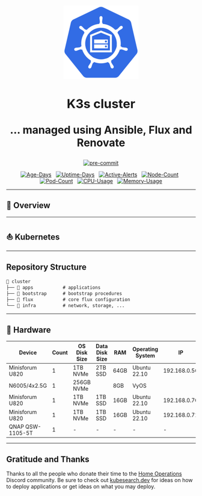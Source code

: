 <h1 align="center"><div align="center">

<img src="docs/src/assets/logo.png" align="center" width="200px" height="194px"/>

### K3s cluster

... managed using Ansible, Flux and Renovate

</div>
</h1>

<div align="center">

[![pre-commit](https://img.shields.io/badge/pre--commit-enabled-brightgreen?logo=pre-commit&logoColor=white&style=for-the-badge&logo-pre-commit)](https://github.com/pre-commit/pre-commit "
Precommit status")

</div>


<div align="center">

[![Age-Days](https://img.shields.io/endpoint?url=https%3A%2F%2Fkromgo.k3s.alexsaphir.com%2Fquery%3Fformat%3Dendpoint%26metric%3Dcluster_age_days&style=flat-square&label=Age)](https://github.com/kashalls/kromgo/)
&nbsp;
[![Uptime-Days](https://img.shields.io/endpoint?url=https%3A%2F%2Fkromgo.k3s.alexsaphir.com%2Fquery%3Fformat%3Dendpoint%26metric%3Dcluster_uptime_days&style=flat-square&label=Uptime)](https://github.com/kashalls/kromgo/)
&nbsp;
[![Active-Alerts](https://img.shields.io/endpoint?url=https%3A%2F%2Fkromgo.k3s.alexsaphir.com%2Fquery%3Fmetric%3Dprometheus_active_alerts&style=flat-square&label=Firing%20Alerts)](https://grafana.k3s.alexsaphir.com/alerting/list?search=state:firing)
&nbsp;
[![Node-Count](https://img.shields.io/endpoint?url=https%3A%2F%2Fkromgo.k3s.alexsaphir.com%2Fquery%3Fformat%3Dendpoint%26metric%3Dcluster_node_count&style=flat-square&label=Nodes)](https://github.com/kashalls/kromgo/)
&nbsp;
[![Pod-Count](https://img.shields.io/endpoint?url=https%3A%2F%2Fkromgo.k3s.alexsaphir.com%2Fquery%3Fformat%3Dendpoint%26metric%3Dcluster_pod_count&style=flat-square&label=Pods)](https://github.com/kashalls/kromgo/)
&nbsp;
[![CPU-Usage](https://img.shields.io/endpoint?url=https%3A%2F%2Fkromgo.k3s.alexsaphir.com%2Fquery%3Fformat%3Dendpoint%26metric%3Dcluster_cpu_usage&style=flat-square&label=CPU)](https://github.com/kashalls/kromgo/)
&nbsp;
[![Memory-Usage](https://img.shields.io/endpoint?url=https%3A%2F%2Fkromgo.k3s.alexsaphir.com%2Fquery%3Fformat%3Dendpoint%26metric%3Dcluster_memory_usage&style=flat-square&label=Memory)](https://github.com/kashalls/kromgo/)

</div>


---

## 📖 Overview

---

## ⛵ Kubernetes

---

## Repository Structure

```
📁 cluster  
├── 📁 apps           # applications
├── 📁 bootstrap      # bootstrap procedures
├── 📁 flux           # core flux configuration
└── 📁 infra          # network, storage, ...
```

---

## 🔧 Hardware

| Device           | Count | OS Disk Size | Data Disk Size | RAM  | Operating System | IP           | Purpose            |
|------------------|-------|--------------|----------------|------|------------------|--------------|--------------------|
| Minisforum U820  | 1     | 1TB NVMe     | 2TB SSD        | 64GB | Ubuntu 22.10     | 192.168.0.56 |                    |
| N6005/4x2.5G     | 1     | 256GB NVMe   |                | 8GB  | VyOS             |              | Router             |
| Minisforum U820  | 1     | 1TB NVMe     | 1TB SSD        | 16GB | Ubuntu 22.10     | 192.168.0.70 | Kubernetes Control |
| Minisforum U820  | 1     | 1TB NVMe     | 1TB SSD        | 16GB | Ubuntu 22.10     | 192.168.0.71 | Kubernetes Worker  |
| QNAP QSW-1105-5T | 1     | -            | -              | -    | -                | -            | 2.5Gb Switch       |

---

## Gratitude and Thanks

Thanks to all the people who donate their time to the [Home Operations](https://discord.gg/home-operations) Discord
community. Be sure to check out [kubesearch.dev](https://kubesearch.dev/) for ideas on how to deploy applications or get
ideas on what you may deploy.
